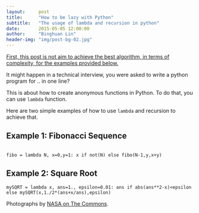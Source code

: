 ```yaml
---
layout:     post
title:      "How to be lazy with Python"
subtitle:   "The usage of lambda and recursion in python"
date:       2015-05-05 12:00:00
author:     "Binghuan Lin"
header-img: "img/post-bg-02.jpg"
---
```

<u>First, this post is not aim to achieve the best algorithm, in terms of complexity, for the examples provided below.</u>

It might happen in a technical interview, you were asked to write a python program for .. in one line?

This is about how to create anonymous functions in Python. To do that, you can use <code>lambda</code> function.

Here are two simple examples of how to use `lambda` and recursion to achieve that.

## Example 1: Fibonacci Sequence
<pre><code class="language-python">
fibo = lambda N, x=0,y=1: x if not(N) else fibo(N-1,y,x+y)
</code></pre>

## Example 2: Square Root

    mySQRT = lambda x, ans=1., epsilon=0.01: ans if abs(ans**2-x)<epsilon else mySQRT(x,1./2*(ans+x/ans),epsilon)


<p>Photographs by <a href="https://www.flickr.com/photos/nasacommons/">NASA on The Commons</a>.</p>
